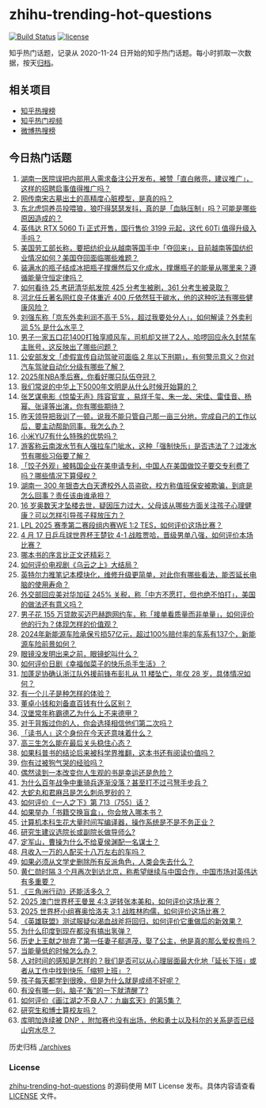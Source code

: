 # zhihu-trending-hot-questions

[![Build Status](https://github.com/justjavac/zhihu-trending-hot-questions/workflows/ci/badge.svg?branch=master)](https://github.com/justjavac/zhihu-trending-hot-questions/actions)
[![license](https://img.shields.io/github/license/justjavac/zhihu-trending-hot-questions)](https://github.com/justjavac/zhihu-trending-hot-questions/blob/master/LICENSE)

知乎热门话题，记录从 2020-11-24
日开始的知乎热门话题。每小时抓取一次数据，按天[归档](./archives)。

## 相关项目

- [知乎热搜榜](https://github.com/justjavac/zhihu-trending-top-search)
- [知乎热门视频](https://github.com/justjavac/zhihu-trending-hot-video)
- [微博热搜榜](https://github.com/justjavac/weibo-trending-hot-search)

## 今日热门话题

<!-- BEGIN -->
<!-- 最后更新时间 Fri Apr 18 2025 07:20:21 GMT+0800 (China Standard Time) -->

1. [湖南一医院误把内部用人需求备注公开发布，被赞「直白敞亮，建议推广」，这样的招聘启事值得推广吗？](https://www.zhihu.com/question/1895874115145024000)
1. [网传南宋古墓出土的高精度心脏模型，是真的吗？](https://www.zhihu.com/question/1895760891712092000)
1. [东北虎饲养员投喂狼，狼吓得瑟瑟发抖，真的是「血脉压制」吗？可能是哪些原因造成的？](https://www.zhihu.com/question/1893309478075590400)
1. [英伟达 RTX 5060 Ti 正式开售，国行售价 3199 元起，这代 60Ti 值得升级入手吗？](https://www.zhihu.com/question/1896149871578281700)
1. [美国劳工部长称，要把纺织业从越南等国手中「夺回来」，目前越南等国纺织业情况如何？美国夺回面临哪些难题？](https://www.zhihu.com/question/1895899396899582700)
1. [装满水的瓶子结成冰把瓶子撑爆然后又化成水，撑爆瓶子的能量从哪里来？遵循能量守恒定律吗？](https://www.zhihu.com/question/14105258432)
1. [如何看待 25 考研清华航发院 425 分考生被刷，361 分考生被录取？](https://www.zhihu.com/question/1894463941209485300)
1. [河北任丘著名网红良子体重近 400 斤依然狂干碳水，他的这种吃法有哪些健康风险？](https://www.zhihu.com/question/14564966525)
1. [刘强东称「京东外卖利润不高于 5%，超过我要处分人」，如何解读？外卖利润 5% 是什么水平？](https://www.zhihu.com/question/1895854764077601300)
1. [男子一家五口花1400打独享顺风车，司机却又拼了2人，哈啰回应永久封禁车主账号，这反映出了哪些问题？](https://www.zhihu.com/question/1895853364799038500)
1. [公安部发文「虚假宣传自动驾驶可面临 2 年以下刑期」，有何警示意义？你对汽车驾驶自动化分级有哪些了解？](https://www.zhihu.com/question/1895387599453008100)
1. [2025年NBA季后赛，你看好哪只队伍夺冠？](https://www.zhihu.com/question/14728372249)
1. [我们常说的中华上下5000年文明是从什么时候开始算的？](https://www.zhihu.com/question/1891827168750858800)
1. [张艺谋电影《惊蛰无声》阵容官宣 ，易烊千玺、朱一龙、宋佳、雷佳音、杨幂、张译等出演，你有哪些期待？](https://www.zhihu.com/question/1895136581116990700)
1. [昨天领导把我训了一顿，说我不能只管自己那一亩三分地，完成自己的工作以后，要主动帮助同事，我怎么办？](https://www.zhihu.com/question/1894690629386224000)
1. [小米YU7有什么特殊的优势吗？](https://www.zhihu.com/question/13523520987)
1. [游客称云南泼水节有人强拉车门呲水，这种「强制快乐」是否违法了？过泼水节有哪些习俗要了解？](https://www.zhihu.com/question/1895510583782109700)
1. [「饺子外观」被韩国企业在美申请专利，中国人在美国做饺子要交专利费了吗？哪些情况下算侵权？](https://www.zhihu.com/question/1895756722561345300)
1. [湖南一 300 年银杏大白天遭校外人员盗砍，校方称值班保安被欺骗，到底是怎么回事？责任该由谁承担？](https://www.zhihu.com/question/1895900973332918800)
1. [16 岁奥数天才坠楼去世，疑因压力过大，父母该从哪些方面关注孩子心理健康？可以怎样引导孩子释放压力？](https://www.zhihu.com/question/1895545842309489200)
1. [LPL 2025 赛季第二赛段组内赛WE 1:2 TES，如何评价这场比赛？](https://www.zhihu.com/question/1895917737924071700)
1. [4 月 17 日乒乓球世界杯王楚钦 4-1 战胜贾哈，晋级男单八强，如何评价本场比赛？](https://www.zhihu.com/question/1896295300471154400)
1. [哪本书的序言比正文还精彩？](https://www.zhihu.com/question/1893332452279284500)
1. [如何评价电视剧《乌云之上》大结局？](https://www.zhihu.com/question/1893388648768066600)
1. [英特尔力推笔记本模块化，维修升级更简单，对此你有哪些看法，能否延长电脑的使用寿命？](https://www.zhihu.com/question/1895784664238617300)
1. [外交部回应美对华加征 245% 关税，称「中方不愿打，但也绝不怕打」，美国的做法还有意义吗？](https://www.zhihu.com/question/1895809164938277400)
1. [男子花 155 万贷款买迈巴赫跑网约车，称「接单看质量而非单量」，如何评价他的行为？体现怎样的价值观？](https://www.zhihu.com/question/1895820514657788200)
1. [2024年新能源车险承保亏损57亿元，超过100%赔付率的车系有137个，新能源车险前景如何？](https://www.zhihu.com/question/1895436271557505000)
1. [眼镜没发明出来之前，眼镜蛇叫什么？](https://www.zhihu.com/question/1888387205346616000)
1. [如何评价日剧《幸福伽菜子的快乐杀手生活》？](https://www.zhihu.com/question/14562913474)
1. [加蓬足协确认浙江队外援前锋布彭扎从 11 楼坠亡，年仅 28 岁，具体情况如何？](https://www.zhihu.com/question/1895905517232153300)
1. [有一个儿子是种怎样的体验？](https://www.zhihu.com/question/29011616)
1. [董卓小钱和刘备直百钱有什么区别？](https://www.zhihu.com/question/1894338622892770300)
1. [汉堡常年称霸德乙为什么上不来德甲？](https://www.zhihu.com/question/517753628)
1. [对于背叛过你的人，你会选择相信他们第二次吗？](https://www.zhihu.com/question/22076197)
1. [「读书人」这个身份在今天还意味着什么？](https://www.zhihu.com/question/1894016487259333000)
1. [高三生怎么能在最后关头稳住心态？](https://www.zhihu.com/question/1894335239490364200)
1. [如果科普书的结论后来被科学界推翻，这本书还有阅读价值吗？](https://www.zhihu.com/question/1895443494971072800)
1. [你有过被狗气哭的经验吗？](https://www.zhihu.com/question/577749948)
1. [偶然读到一本改变你人生观的书是幸运还是危险？](https://www.zhihu.com/question/1894014682962032000)
1. [为什么百年战争中重骑兵逐渐没落？甚至打不过弓弩手步兵？](https://www.zhihu.com/question/1894134236706997000)
1. [大蛇丸和君麻吕是怎么刺杀罗砂的？](https://www.zhihu.com/question/399251463)
1. [如何评价《一人之下》第 713（755）话？](https://www.zhihu.com/question/1896306864100190200)
1. [如果举办「书籍交换盲盒」，你会放入哪本书？](https://www.zhihu.com/question/1892357909498782700)
1. [计算机本科生花大量时间写编译器，操作系统是不是不务正业？](https://www.zhihu.com/question/321433640)
1. [研究生建议选院长或副院长做导师么?](https://www.zhihu.com/question/1893003145753364200)
1. [定军山，曹操为什么不给夏侯渊配一名谋士？](https://www.zhihu.com/question/1890396899456025600)
1. [月收入一万的人配买十八万左右的车吗？](https://www.zhihu.com/question/664294712)
1. [如果必须从文学史删除所有反派角色，人类会失去什么？](https://www.zhihu.com/question/1893687524704085200)
1. [黄仁勋时隔 3 个月再次到访北京，称希望继续与中国合作，中国市场对英伟达有多重要？](https://www.zhihu.com/question/1896218717039330800)
1. [《三角洲行动》还能活多久？](https://www.zhihu.com/question/1891647269226399000)
1. [2025 澳门世界杯王曼昱 4:3 逆转张本美和，如何评价这场比赛？](https://www.zhihu.com/question/1896282414323573500)
1. [2025 世界杯小组赛奥恰洛夫 3:1 战胜林昀儒，如何评价这场比赛？](https://www.zhihu.com/question/1895976618469598000)
1. [《英雄联盟》测试服疑似渴血战斧将回归，如何评价它重做后的新效果？](https://www.zhihu.com/question/1895792414502905600)
1. [为什么印度到现在都没有搞出氢弹？](https://www.zhihu.com/question/1894578636453024500)
1. [历史上王献之抛弃了第一任妻子郗道茂，娶了公主，他是真的那么爱权贵吗？](https://www.zhihu.com/question/29151534)
1. [当能量低的时候怎么办？](https://www.zhihu.com/question/644834544)
1. [人对时间的感知是怎样的？我们是否可以从心理层面最大化地「延长下班」或者从工作中找到快乐「缩短上班」？](https://www.zhihu.com/question/1893264943635198200)
1. [孩子每天都学到很晚，但是为什么就是成绩不好呢？](https://www.zhihu.com/question/1895025367577780500)
1. [有没有哪一刻，脑子“轰”的一下就清醒了?](https://www.zhihu.com/question/429083755)
1. [如何评价《画江湖之不良人7：九幽玄天》的第5集？](https://www.zhihu.com/question/1896138712875775200)
1. [研究生和博士算校友吗？](https://www.zhihu.com/question/287340031)
1. [库明加连续被 DNP ，附加赛也没有出场，他和勇士以及科尔的关系是否已经山穷水尽？](https://www.zhihu.com/question/1895860393689180000)

<!-- END -->

历史归档 [./archives](./archives)

### License

[zhihu-trending-hot-questions](https://github.com/justjavac/zhihu-trending-hot-questions)
的源码使用 MIT License 发布。具体内容请查看 [LICENSE](./LICENSE) 文件。
